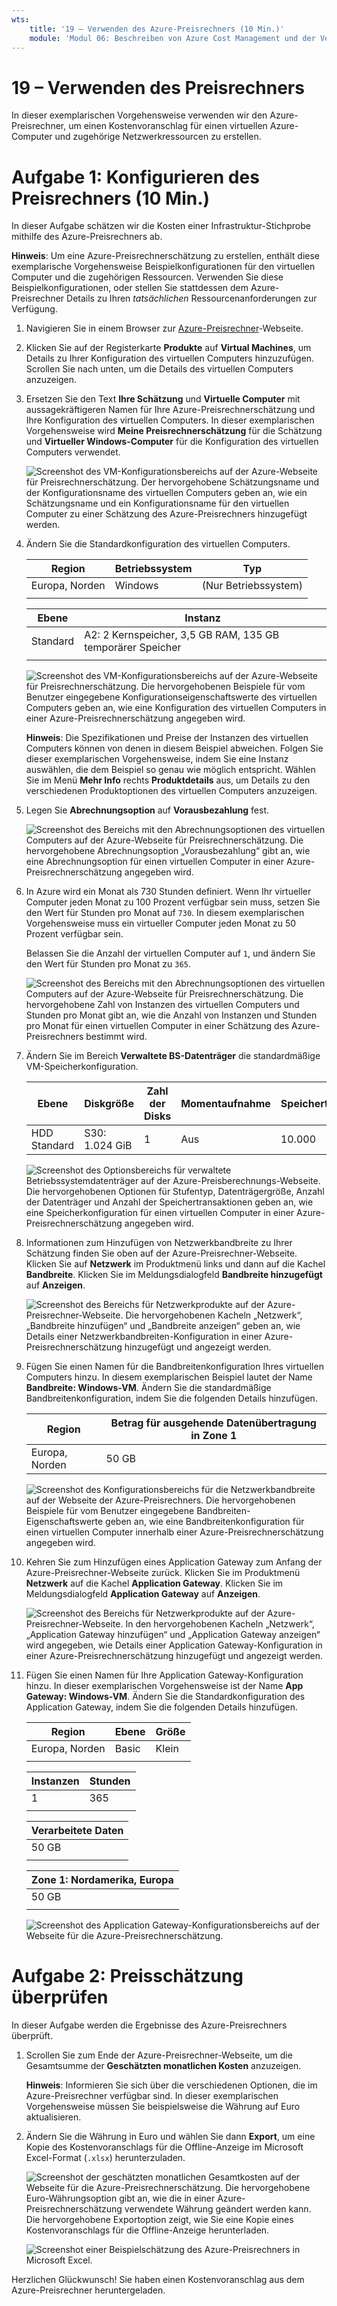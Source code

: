 ```yaml
---
wts:
    title: '19 – Verwenden des Azure-Preisrechners (10 Min.)'
    module: 'Modul 06: Beschreiben von Azure Cost Management und der Vereinbarungen zum Servicelevel'
---
```

# 19 – Verwenden des Preisrechners

In dieser exemplarischen Vorgehensweise verwenden wir den Azure-Preisrechner, um einen Kostenvoranschlag für einen virtuellen Azure-Computer und zugehörige Netzwerkressourcen zu erstellen.

# Aufgabe 1: Konfigurieren des Preisrechners (10 Min.)

In dieser Aufgabe schätzen wir die Kosten einer Infrastruktur-Stichprobe mithilfe des Azure-Preisrechners ab. 

**Hinweis**: Um eine Azure-Preisrechnerschätzung zu erstellen, enthält diese exemplarische Vorgehensweise Beispielkonfigurationen für den virtuellen Computer und die zugehörigen Ressourcen. Verwenden Sie diese Beispielkonfigurationen, oder stellen Sie stattdessen dem Azure-Preisrechner Details zu Ihren *tatsächlichen* Ressourcenanforderungen zur Verfügung.

1. Navigieren Sie in einem Browser zur [Azure-Preisrechner](https://azure.microsoft.com/de-de/pricing/calculator/)-Webseite.

2. Klicken Sie auf der Registerkarte **Produkte** auf **Virtual Machines**, um Details zu Ihrer Konfiguration des virtuellen Computers hinzuzufügen. Scrollen Sie nach unten, um die Details des virtuellen Computers anzuzeigen. 

3. Ersetzen Sie den Text **Ihre Schätzung** und **Virtuelle Computer** mit aussagekräftigeren Namen für Ihre Azure-Preisrechnerschätzung und Ihre Konfiguration des virtuellen Computers. In dieser exemplarischen Vorgehensweise wird **Meine Preisrechnerschätzung** für die Schätzung und **Virtueller Windows-Computer** für die Konfiguration des virtuellen Computers verwendet.

   ![Screenshot des VM-Konfigurationsbereichs auf der Azure-Webseite für Preisrechnerschätzung. Der hervorgehobene Schätzungsname und der Konfigurationsname des virtuellen Computers geben an, wie ein Schätzungsname und ein Konfigurationsname für den virtuellen Computer zu einer Schätzung des Azure-Preisrechners hinzugefügt werden.](../images/1901.png)

4. Ändern Sie die Standardkonfiguration des virtuellen Computers.

    | Region | Betriebssystem | Typ |
    |------|----------------|----|
    | Europa, Norden | Windows | (Nur Betriebssystem) |
    | | |

    | Ebene | Instanz |
    |----|--------|
    | Standard | A2: 2 Kernspeicher, 3,5 GB RAM, 135 GB temporärer Speicher |
    | | |

   ![Screenshot des VM-Konfigurationsbereichs auf der Azure-Webseite für Preisrechnerschätzung. Die hervorgehobenen Beispiele für vom Benutzer eingegebene Konfigurationseigenschaftswerte des virtuellen Computers geben an, wie eine Konfiguration des virtuellen Computers in einer Azure-Preisrechnerschätzung angegeben wird.](../images/1902.png)

    **Hinweis**: Die Spezifikationen und Preise der Instanzen des virtuellen Computers können von denen in diesem Beispiel abweichen. Folgen Sie dieser exemplarischen Vorgehensweise, indem Sie eine Instanz auswählen, die dem Beispiel so genau wie möglich entspricht. Wählen Sie im Menü **Mehr Info** rechts **Produktdetails** aus, um Details zu den verschiedenen Produktoptionen des virtuellen Computers anzuzeigen.

5. Legen Sie **Abrechnungsoption** auf **Vorausbezahlung** fest.

   ![Screenshot des Bereichs mit den Abrechnungsoptionen des virtuellen Computers auf der Azure-Webseite für Preisrechnerschätzung. Die hervorgehobene Abrechnungsoption „Vorausbezahlung“ gibt an, wie eine Abrechnungsoption für einen virtuellen Computer in einer Azure-Preisrechnerschätzung angegeben wird.](../images/1903.png)

6. In Azure wird ein Monat als 730 Stunden definiert. Wenn Ihr virtueller Computer jeden Monat zu 100 Prozent verfügbar sein muss, setzen Sie den Wert für Stunden pro Monat auf `730`. In diesem exemplarischen Vorgehensweise muss ein virtueller Computer jeden Monat zu 50 Prozent verfügbar sein.

    Belassen Sie die Anzahl der virtuellen Computer auf `1`, und ändern Sie den Wert für Stunden pro Monat zu `365`.

   ![Screenshot des Bereichs mit den Abrechnungsoptionen des virtuellen Computers auf der Azure-Webseite für Preisrechnerschätzung. Die hervorgehobene Zahl von Instanzen des virtuellen Computers und Stunden pro Monat gibt an, wie die Anzahl von Instanzen und Stunden pro Monat für einen virtuellen Computer in einer Schätzung des Azure-Preisrechners bestimmt wird.](../images/1904.png)

7. Ändern Sie im Bereich **Verwaltete BS-Datenträger** die standardmäßige VM-Speicherkonfiguration.

    | Ebene | Diskgröße | Zahl der Disks | Momentaufnahme | Speichertransaktionen |
    | ---- | --------- | --------------- | -------- | -------------------- |
    | HDD Standard | S30: 1.024 GiB | 1 | Aus | 10.000 |

   ![Screenshot des Optionsbereichs für verwaltete Betriebssystemdatenträger auf der Azure-Preisberechnungs-Webseite. Die hervorgehobenen Optionen für Stufentyp, Datenträgergröße, Anzahl der Datenträger und Anzahl der Speichertransaktionen geben an, wie eine Speicherkonfiguration für einen virtuellen Computer in einer Azure-Preisrechnerschätzung angegeben wird.](../images/1905.png)

8. Informationen zum Hinzufügen von Netzwerkbandbreite zu Ihrer Schätzung finden Sie oben auf der Azure-Preisrechner-Webseite. Klicken Sie auf **Netzwerk** im Produktmenü links und dann auf die Kachel **Bandbreite**. Klicken Sie im Meldungsdialogfeld **Bandbreite hinzugefügt** auf **Anzeigen**.

   ![Screenshot des Bereichs für Netzwerkprodukte auf der Azure-Preisrechner-Webseite. Die hervorgehobenen Kacheln „Netzwerk“, „Bandbreite hinzufügen“ und „Bandbreite anzeigen“ geben an, wie Details einer Netzwerkbandbreiten-Konfiguration in einer Azure-Preisrechnerschätzung hinzugefügt und angezeigt werden.](../images/1906.png)

9. Fügen Sie einen Namen für die Bandbreitenkonfiguration Ihres virtuellen Computers hinzu. In diesem exemplarischen Beispiel lautet der Name **Bandbreite: Windows-VM**. Ändern Sie die standardmäßige Bandbreitenkonfiguration, indem Sie die folgenden Details hinzufügen.

    | Region | Betrag für ausgehende Datenübertragung in Zone 1 |
    | ------ | -------------------------------------- |
    | Europa, Norden | 50 GB |

   ![Screenshot des Konfigurationsbereichs für die Netzwerkbandbreite auf der Webseite der Azure-Preisrechners. Die hervorgehobenen Beispiele für vom Benutzer eingegebene Bandbreiten-Eigenschaftswerte geben an, wie eine Bandbreitenkonfiguration für einen virtuellen Computer innerhalb einer Azure-Preisrechnerschätzung angegeben wird.](../images/1907.png)

10. Kehren Sie zum Hinzufügen eines Application Gateway zum Anfang der Azure-Preisrechner-Webseite zurück. Klicken Sie im Produktmenü **Netzwerk** auf die Kachel **Application Gateway**. Klicken Sie im Meldungsdialogfeld **Application Gateway** auf **Anzeigen**.

    ![Screenshot des Bereichs für Netzwerkprodukte auf der Azure-Preisrechner-Webseite. In den hervorgehobenen Kacheln „Netzwerk“, „Application Gateway hinzufügen“ und „Application Gateway anzeigen“ wird angegeben, wie Details einer Application Gateway-Konfiguration in einer Azure-Preisrechnerschätzung hinzugefügt und angezeigt werden.](../images/1908.png)

11. Fügen Sie einen Namen für Ihre Application Gateway-Konfiguration hinzu. In dieser exemplarischen Vorgehensweise ist der Name **App Gateway: Windows-VM**. Ändern Sie die Standardkonfiguration des Application Gateway, indem Sie die folgenden Details hinzufügen.

    | Region | Ebene | Größe |
    | ------ | ---- | ---- |
    | Europa, Norden | Basic | Klein |
    | | |

    | Instanzen | Stunden |
    | ------- | ------- |
    | 1 | 365 |
    | | |

    | Verarbeitete Daten |
    | -------------- |
    | 50 GB |
    | | |

    | Zone 1: Nordamerika, Europa |
    | ----------------------------- |
    | 50 GB |
    | | |

    ![Screenshot des Application Gateway-Konfigurationsbereichs auf der Webseite für die Azure-Preisrechnerschätzung.](../images/1909.png)


# Aufgabe 2: Preisschätzung überprüfen

In dieser Aufgabe werden die Ergebnisse des Azure-Preisrechners überprüft. 

1. Scrollen Sie zum Ende der Azure-Preisrechner-Webseite, um die Gesamtsumme der **Geschätzten monatlichen Kosten** anzuzeigen.

    **Hinweis**: Informieren Sie sich über die verschiedenen Optionen, die im Azure-Preisrechner verfügbar sind. In dieser exemplarischen Vorgehensweise müssen Sie beispielsweise die Währung auf Euro aktualisieren.

2. Ändern Sie die Währung in Euro und wählen Sie dann **Export**, um eine Kopie des Kostenvoranschlags für die Offline-Anzeige im Microsoft Excel-Format (`.xlsx`) herunterzuladen.

    ![Screenshot der geschätzten monatlichen Gesamtkosten auf der Webseite für die Azure-Preisrechnerschätzung. Die hervorgehobene Euro-Währungsoption gibt an, wie die in einer Azure-Preisrechnerschätzung verwendete Währung geändert werden kann. Die hervorgehobene Exportoption zeigt, wie Sie eine Kopie eines Kostenvoranschlags für die Offline-Anzeige herunterladen.](../images/1910.png)

    ![Screenshot einer Beispielschätzung des Azure-Preisrechners in Microsoft Excel.](../images/1911.png)

Herzlichen Glückwunsch! Sie haben einen Kostenvoranschlag aus dem Azure-Preisrechner heruntergeladen.
